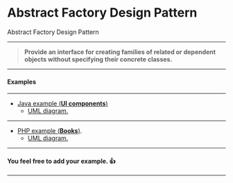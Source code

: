 # Abstract Factory Design Pattern

Abstract Factory Design Pattern 

___

> **Provide an interface for creating families of related or dependent objects 
without specifying their concrete classes.**

___
    
#### Examples

---
  * [Java example (**UI components**)](https://github.com/pierDipi/abstractFactoryDesignPattern/tree/master/abstractFactoryJava)
    * [UML diagram.](https://github.com/pierDipi/abstractFactoryDesignPattern/blob/master/abstractFactoryJava/uml/abstractFactoryExample.png)

---
  * [PHP example (**Books**)](https://github.com/pierDipi/abstractFactoryDesignPattern/tree/master/abstractFactoryPHP).
    * [UML diagram.](https://github.com/pierDipi/abstractFactoryDesignPattern/blob/master/abstractFactoryPHP/uml/abstractFactoryExample.png)
    
___

#### You feel free to add your example. :+1:

___
